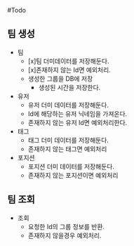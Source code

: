 #Todo

## 팀 생성

- 팀
  - [x]팀 더미데이터를 저장해둔다.
  - [x]존재하지 않는 Id면 예외처리.
  - 생성한 그룹을 DB에 저장
    - 생성된 시간을 저장한다.
- 유저
  - 유저 더미 데이터를 저장해둔다.
  - Id에 해당하는 유저 닉네임을 가져온다.
  - 존재하지 않는 유저 Id면 예외처리한다.
- 태그
  - 태그 더미 데이터를 저장해둔다.
  - 존재하지 않는 태그면 예외처리
- 포지션
  - 포지션 더미 데이터를 저장해둔다.
  - 존재하지 않는 포지션이면 예외처리

## 팀 조회

- 조회
  - 요청한 Id의 그룹 정보를 반환.
  - 존재하지 않을경우 예외처리.